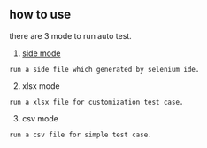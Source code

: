 ## how to use

there are 3 mode to run auto test.

1. [side mode](doc/how-to.md)
```
run a side file which generated by selenium ide.
```

2. xlsx mode
```
run a xlsx file for customization test case.
```
 
3. csv mode
```
run a csv file for simple test case.
```

